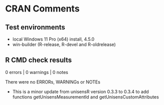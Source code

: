 # CRAN Comments

## Test environments

- local Windows 11 Pro (x64) install, 4.5.0
- win-builder (R-release, R-devel and R-oldrelease)

## R CMD check results

0 errors | 0 warnings | 0 notes

There were no ERRORs, WARNINGs or NOTEs

* This is a minor update from unisensR version 0.3.3 to 0.3.4 to add functions getUnisensMeasurementId and getUnisensCustomAttributes
